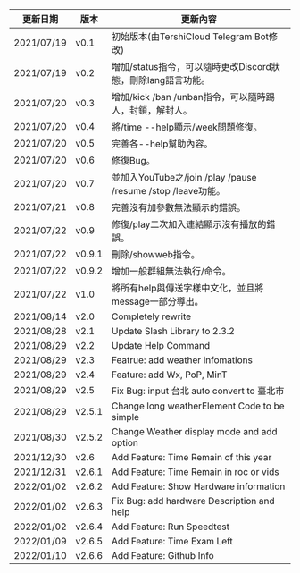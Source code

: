 | 更新日期 | 版本 | 更新內容 |
|-----|-----|-----|
| 2021/07/19 | v0.1 | 初始版本(由TershiCloud Telegram Bot修改) |
| 2021/07/19 | v0.2 | 增加/status指令，可以隨時更改Discord狀態，刪除lang語言功能。 |
| 2021/07/20 | v0.3 | 增加/kick /ban /unban指令，可以隨時踢人，封鎖，解封人。 |
| 2021/07/20 | v0.4 | 將/time --help顯示/week問題修復。 |
| 2021/07/20 | v0.5 | 完善各--help幫助內容。 |
| 2021/07/20 | v0.6 | 修復Bug。 |
| 2021/07/20 | v0.7 | 並加入YouTube之/join /play /pause /resume /stop /leave功能。 |
| 2021/07/21 | v0.8 | 完善沒有加參數無法顯示的錯誤。 |
| 2021/07/22 | v0.9 | 修復/play二次加入連結顯示沒有播放的錯誤。 |
| 2021/07/22 | v0.9.1 | 刪除/showweb指令。 |
| 2021/07/22 | v0.9.2 | 增加一般群組無法執行/命令。 |
| 2021/07/22 | v1.0 | 將所有help與傳送字樣中文化，並且將message一部分導出。 |
| 2021/08/14 | v2.0 | Completely rewrite |
| 2021/08/28 | v2.1 | Update Slash Library to 2.3.2|
| 2021/08/29 | v2.2 | Update Help Command |
| 2021/08/29 | v2.3 | Featrue: add weather infomations|
| 2021/08/29 | v2.4 | Feature: add Wx, PoP, MinT|
| 2021/08/29 | v2.5 | Fix Bug: input 台北 auto convert to 臺北市|
| 2021/08/29 | v2.5.1 | Change long weatherElement Code to be simple |
| 2021/08/30 | v2.5.2 | Change Weather display mode and add option | 
| 2021/12/30 | v2.6 | Add Feature: Time Remain of this year |
| 2021/12/31 | v2.6.1 | Add Feature: Time Remain in roc or vids |
| 2022/01/02 | v2.6.2 | Add Feature: Show Hardware information |
| 2022/01/02 | v2.6.3 | Fix Bug: add hardware Description and help |
| 2022/01/02 | v2.6.4 | Add Feature: Run Speedtest |
| 2022/01/09 | v2.6.5 | Add Feature: Time Exam Left |
| 2022/01/10 | v2.6.6 | Add Feature: Github Info |
